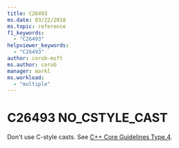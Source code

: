 ```yaml
---
title: C26493
ms.date: 03/22/2018
ms.topic: reference
f1_keywords:
  - "C26493"
helpviewer_keywords:
  - "C26493"
author: corob-msft
ms.author: corob
manager: markl
ms.workload:
  - "multiple"
---
```

# C26493 NO_CSTYLE_CAST

Don't use C-style casts. See [C++ Core Guidelines Type.4](https://github.com/isocpp/CppCoreGuidelines/blob/master/CppCoreGuidelines.md#SS-type).
